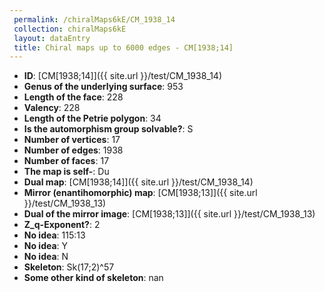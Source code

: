 ```yaml
--- 
 permalink: /chiralMaps6kE/CM_1938_14 
 collection: chiralMaps6kE
 layout: dataEntry
 title: Chiral maps up to 6000 edges - CM[1938;14]
---
```


- **ID**: [CM[1938;14]]({{ site.url }}/test/CM_1938_14)
- **Genus of the underlying surface**: 953
- **Length of the face**: 228
- **Valency**: 228
- **Length of the Petrie polygon**: 34
- **Is the automorphism group solvable?**: S
- **Number of vertices**: 17
- **Number of edges**: 1938
- **Number of faces**: 17
- **The map is self-**: Du
- **Dual map**: [CM[1938;14]]({{ site.url }}/test/CM_1938_14)
- **Mirror (enantihomorphic) map**: [CM[1938;13]]({{ site.url }}/test/CM_1938_13)
- **Dual of the mirror image**: [CM[1938;13]]({{ site.url }}/test/CM_1938_13)
- **Z_q-Exponent?**: 2
- **No idea**:  115:13
- **No idea**: Y
- **No idea**: N
- **Skeleton**: Sk(17;2)^57
- **Some other kind of skeleton**: nan

